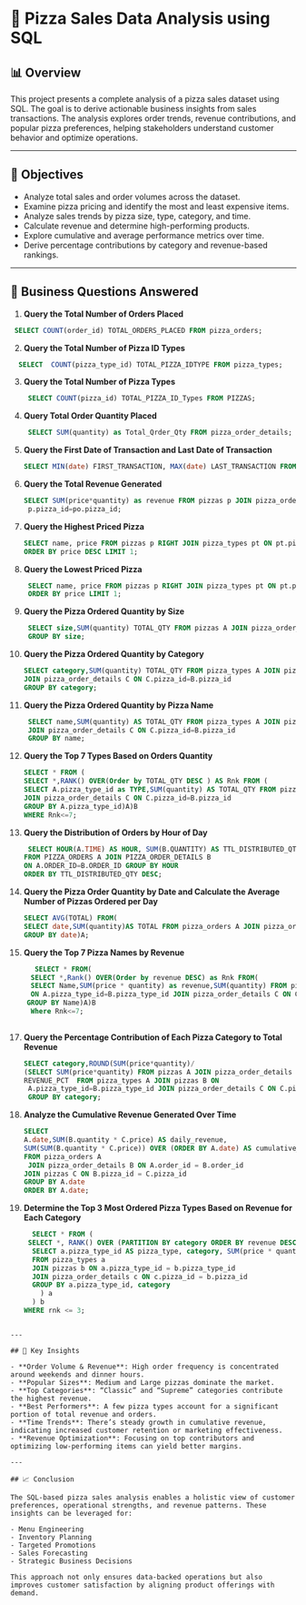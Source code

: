 # 🍕 Pizza Sales Data Analysis using SQL

## 📊 Overview

This project presents a complete analysis of a pizza sales dataset using SQL. The goal is to derive actionable business insights from sales transactions. The analysis explores order trends, revenue contributions, and popular pizza preferences, helping stakeholders understand customer behavior and optimize operations.

---

## 🎯 Objectives

- Analyze total sales and order volumes across the dataset.
- Examine pizza pricing and identify the most and least expensive items.
- Analyze sales trends by pizza size, type, category, and time.
- Calculate revenue and determine high-performing products.
- Explore cumulative and average performance metrics over time.
- Derive percentage contributions by category and revenue-based rankings.

---

## 🧩 Business Questions Answered

1. **Query the Total Number of Orders Placed**  
  ```sql
   SELECT COUNT(order_id) TOTAL_ORDERS_PLACED FROM pizza_orders;

  ```
2. **Query the Total Number of Pizza ID Types**  
  ```sql
    SELECT  COUNT(pizza_type_id) TOTAL_PIZZA_IDTYPE FROM pizza_types;
  ```

3. **Query the Total Number of Pizza Types**  

    ```sql
     SELECT COUNT(pizza_id) TOTAL_PIZZA_ID_Types FROM PIZZAS;
    ```

4. **Query Total Order Quantity Placed**  
     ```sql
      SELECT SUM(quantity) as Total_Qrder_Qty FROM pizza_order_details;
    ```

5. **Query the First Date of Transaction and Last Date of Transaction**  
     ```sql
     SELECT MIN(date) FIRST_TRANSACTION, MAX(date) LAST_TRANSACTION FROM pizza_orders;
    ```

6. **Query the Total Revenue Generated**  
     ```sql
     SELECT SUM(price*quantity) as revenue FROM pizzas p JOIN pizza_order_details po ON 
      p.pizza_id=po.pizza_id;
    ```

7. **Query the Highest Priced Pizza**  
     ```sql
     SELECT name, price FROM pizzas p RIGHT JOIN pizza_types pt ON pt.pizza_type_id = p.pizza_type_id
     ORDER BY price DESC LIMIT 1;
    ```

8. **Query the Lowest Priced Pizza**  
     ```sql
      SELECT name, price FROM pizzas p RIGHT JOIN pizza_types pt ON pt.pizza_type_id = p.pizza_type_id
      ORDER BY price LIMIT 1;
    ```

9. **Query the Pizza Ordered Quantity by Size**  
     ```sql
      SELECT size,SUM(quantity) TOTAL_QTY FROM pizzas A JOIN pizza_order_details B ON A.pizza_id=B.pizza_id
      GROUP BY size;
    ```

10. **Query the Pizza Ordered Quantity by Category**  
      ```sql
      SELECT category,SUM(quantity) TOTAL_QTY FROM pizza_types A JOIN pizzas B ON A.pizza_type_id=B.pizza_type_id
      JOIN pizza_order_details C ON C.pizza_id=B.pizza_id
      GROUP BY category;
    ```

11. **Query the Pizza Ordered Quantity by Pizza Name**  
      ```sql
       SELECT name,SUM(quantity) AS TOTAL_QTY FROM pizza_types A JOIN pizzas B ON A.pizza_type_id=B.pizza_type_id
       JOIN pizza_order_details C ON C.pizza_id=B.pizza_id
       GROUP BY name;
      ```

12. **Query the Top 7 Types Based on Orders Quantity**  
       ```sql
       SELECT * FROM (
       SELECT *,RANK() OVER(Order by TOTAL_QTY DESC ) AS Rnk FROM (
       SELECT A.pizza_type_id as TYPE,SUM(quantity) AS TOTAL_QTY FROM pizza_types A JOIN pizzas B ON A.pizza_type_id=B.pizza_type_id
       JOIN pizza_order_details C ON C.pizza_id=B.pizza_id
       GROUP BY A.pizza_type_id)A)B
       WHERE Rnk<=7;
       ```

13. **Query the Distribution of Orders by Hour of Day**  
       ```sql
        SELECT HOUR(A.TIME) AS HOUR, SUM(B.QUANTITY) AS TTL_DISTRIBUTED_QTY
      FROM PIZZA_ORDERS A JOIN PIZZA_ORDER_DETAILS B
      ON A.ORDER_ID=B.ORDER_ID GROUP BY HOUR
      ORDER BY TTL_DISTRIBUTED_QTY DESC;
       ```

14. **Query the Pizza Order Quantity by Date and Calculate the Average Number of Pizzas Ordered per Day**  
       ```sql
       SELECT AVG(TOTAL) FROM(
      SELECT date,SUM(quantity)AS TOTAL FROM pizza_orders A JOIN pizza_order_details B ON A.order_id=B.order_id
       GROUP BY date)A;
       ```

15. **Query the Top 7 Pizza Names by Revenue**  
 ```sql
       SELECT * FROM(
      SELECT *,Rank() OVER(Order by revenue DESC) as Rnk FROM(
      SELECT Name,SUM(price * quantity) as revenue,SUM(quantity) FROM pizza_types A JOIN pizzas B
      ON A.pizza_type_id=B.pizza_type_id JOIN pizza_order_details C ON C.pizza_id= B.pizza_id
     GROUP BY Name)A)B
      Where Rnk<=7;
  
 ```

17. **Query the Percentage Contribution of Each Pizza Category to Total Revenue**  
      ```sql
      SELECT category,ROUND(SUM(price*quantity)/
      (SELECT SUM(price*quantity) FROM pizzas A JOIN pizza_order_details B ON  A.pizza_id=B.pizza_id)*100,2)
      REVENUE_PCT  FROM pizza_types A JOIN pizzas B ON 
       A.pizza_type_id=B.pizza_type_id JOIN pizza_order_details C ON C.pizza_id=B.pizza_id
       GROUP BY category;
     ```

18. **Analyze the Cumulative Revenue Generated Over Time**  
      ```sql
      SELECT 
      A.date,SUM(B.quantity * C.price) AS daily_revenue,
      SUM(SUM(B.quantity * C.price)) OVER (ORDER BY A.date) AS cumulative_revenue
      FROM pizza_orders A
       JOIN pizza_order_details B ON A.order_id = B.order_id
      JOIN pizzas C ON B.pizza_id = C.pizza_id
      GROUP BY A.date
      ORDER BY A.date;
      
     ```

19. **Determine the Top 3 Most Ordered Pizza Types Based on Revenue for Each Category**  
      ```sql
        SELECT * FROM (
       SELECT *, RANK() OVER (PARTITION BY category ORDER BY revenue DESC) AS rnk FROM (
        SELECT a.pizza_type_id AS pizza_type, category, SUM(price * quantity) AS revenue 
        FROM pizza_types a 
        JOIN pizzas b ON a.pizza_type_id = b.pizza_type_id
        JOIN pizza_order_details c ON c.pizza_id = b.pizza_id
        GROUP BY a.pizza_type_id, category
          ) a
        ) b
    WHERE rnk <= 3;
```

---

## 📌 Key Insights

- **Order Volume & Revenue**: High order frequency is concentrated around weekends and dinner hours.
- **Popular Sizes**: Medium and Large pizzas dominate the market.
- **Top Categories**: “Classic” and “Supreme” categories contribute the highest revenue.
- **Best Performers**: A few pizza types account for a significant portion of total revenue and orders.
- **Time Trends**: There’s steady growth in cumulative revenue, indicating increased customer retention or marketing effectiveness.
- **Revenue Optimization**: Focusing on top contributors and optimizing low-performing items can yield better margins.

---

## 📈 Conclusion

The SQL-based pizza sales analysis enables a holistic view of customer preferences, operational strengths, and revenue patterns. These insights can be leveraged for:

- Menu Engineering  
- Inventory Planning  
- Targeted Promotions  
- Sales Forecasting  
- Strategic Business Decisions

This approach not only ensures data-backed operations but also improves customer satisfaction by aligning product offerings with demand.



